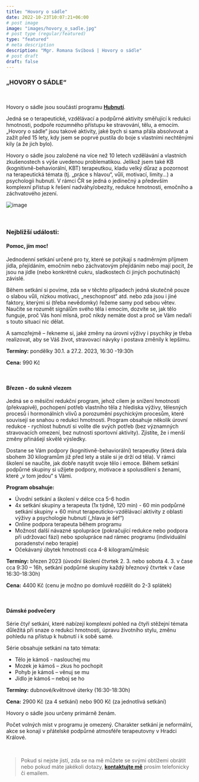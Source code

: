 ```yaml
---
title: "Hovory o sádle"
date: 2022-10-23T10:07:21+06:00
# post image
image: "images/hovory_o_sadle.jpg"
# post type (regular/featured)
type: "featured"
# meta description
description: "Mgr. Romana Svíbová | Hovory o sádle"
# post draft
draft: false
---
```


### „HOVORY O SÁDLE“

<br>

Hovory o sádle jsou součástí programu [**Hubnutí**](/hubnuti).

Jedná se o terapeutické, vzdělávací a podpůrné aktivity směřující k redukci hmotnosti, podpoře rozumného přístupu ke stravování, tělu, a emocím. „Hovory o sádle“ jsou takové aktivity, jaké bych si sama přála absolvovat a zažít před 15 lety, kdy jsem se poprvé pustila do boje s vlastními nechtěnými kily (a že jich bylo).

Hovory o sádle jsou založené na více než 10 letech vzdělávání a vlastních zkušenostech s výše uvedenou problematikou. Jelikož jsem také KB (kognitivně-behaviorální, KBT) terapeutkou, kladu velký důraz a pozornost na terapeutická témata (tj. „práce s hlavou“, vůlí, motivací, limity…) a psychologii hubnutí. V rámci ČR se jedná o jedinečný a především komplexní přístup k řešení nadváhy/obezity, redukce hmotnosti, emočního a záchvatového jezení.

![image](../../images/hovory_o_sadle.jpg)

<br>

### Nejbližší události:
#### Pomoc, jím moc!
Jednodenní setkání určené pro ty, které se potýkají s nadměrným příjmem jídla, přejídáním, emočním nebo záchvatovým přejídáním nebo mají pocit, že jsou na jídle (nebo konkrétně cukru, sladkostech či jiných pochutinách) závislé.

Během setkání si povíme, zda se v těchto případech jedná skutečně pouze o slabou vůli, nízkou motivaci, „neschopnost“ atd. nebo zda jsou i jiné faktory, kterými si (třeba nevědomky) řežeme samy pod sebou větev. Naučíte se rozumět signálům svého těla i emocím, dozvíte se, jak tělo funguje, proč Vás honí mlsná, proč nikdy nemáte dost a proč se Vám nedaří s touto situací nic dělat. 

A samozřejmě – řekneme si, jaké změny na úrovni výživy i psychiky je třeba realizovat, aby se Váš život, stravovací návyky i postava změnily k lepšímu. 

**Termíny:** pondělky 30.1. a 27.2. 2023, 16:30 -19:30h

**Cena:** 990 Kč

<br>

#### Březen - do sukně vlezem
Jedná se o měsíční redukční program, jehož cílem je snížení hmotnosti (překvapivě), pochopení potřeb vlastního těla z hlediska výživy, tělesných procesů i hormonálních vlivů a porozumění psychickým procesům, které souvisejí se snahou o redukci hmotnosti. Program obsahuje několik úrovní redukce - rychlost hubnutí si volíte dle svých potřeb (bez významných stravovacích omezení, bez nutnosti sportovní aktivity). Zjistíte, že i menší změny přinášejí skvělé výsledky.

Dostane se Vám podpory (kognitivně-behaviorální) terapeutky (která dala sbohem 30 kilogramům již před lety a stále si je drží od těla). V rámci školení se naučíte, jak dobře nasytit svoje tělo i emoce. Během setkání podpůrné skupiny si užijete podpory, motivace a spolusdílení s ženami, které „v tom jedou“ s Vámi.

**Program obsahuje:**
- Úvodní setkání a školení v délce cca 5-6 hodin
- 4x setkání skupiny a terapeuta (1x týdně, 120 min) - 60 min podpůrné setkání skupiny + 60 minut terapeuticko-vzdělávací aktivity z oblasti výživy a psychologie hubnutí („hlava je šéf“)
- Online podpora terapeuta během programu
- Možnost další návazné spolupráce (pokračující redukce nebo podpora při udržovací fázi) nebo spolupráce nad rámec programu (individuální poradenství nebo terapie)
- Očekávaný úbytek hmotnosti cca 4-8 kilogramů/měsíc

**Termíny:** březen 2023 (úvodní školení čtvrtek 2. 3. nebo sobota 4. 3. v čase cca 9:30 – 16h, setkání podpůrné skupiny každý březnový čtvrtek v čase 16:30-18:30h)

**Cena:** 4400 Kč (cenu je možno po domluvě rozdělit do 2-3 splátek)

<br>

#### Dámské podvečery 
Série čtyř setkání, které nabízejí komplexní pohled na čtyři stěžejní témata důležitá při snaze o redukci hmotnosti, úpravu životního stylu, změnu pohledu na přístup k hubnutí i k sobě samé.

Série obsahuje setkání na tato témata:
- Tělo je kámoš - naslouchej mu
- Mozek je kámoš – zkus ho pochopit
- Pohyb je kámoš – věnuj se mu
- Jídlo je kámoš – neboj se ho

**Termíny:** dubnové/květnové úterky (16:30-18:30h)

**Cena:** 2900 Kč (za 4 setkání) nebo 900 Kč (za jednotlivá setkání)

Hovory o sádle jsou určeny primárně ženám. 

Počet volných míst v programu je omezený. Charakter setkání je neformální, akce se konají v přátelské podpůrné atmosféře terapeutovny v Hradci Králové.

<br>

> Pokud si nejste jistí, zda se na mě můžete se svými obtížemi obrátit nebo pokud máte jakékoli dotazy, [**kontaktujte mě**](/contact) prosím telefonicky či emailem.